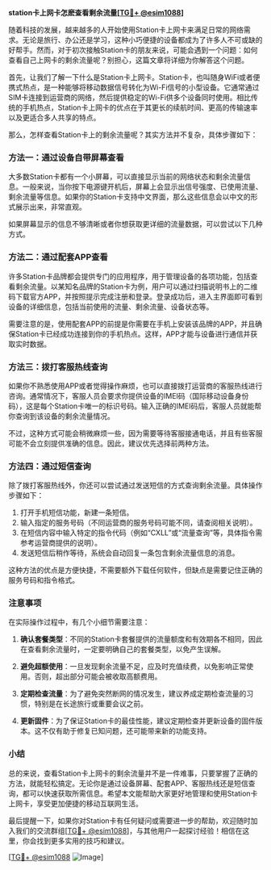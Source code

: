 **station卡上网卡怎麽查看剩余流量[[TG💪+ @esim1088](https://t.me/s/esim1088)]**

随着科技的发展，越来越多的人开始使用Station卡上网卡来满足日常的网络需求。无论是旅行、办公还是学习，这种小巧便捷的设备都成为了许多人不可或缺的好帮手。然而，对于初次接触Station卡的朋友来说，可能会遇到一个问题：如何查看自己上网卡的剩余流量呢？别担心，这篇文章将详细为你解答这个问题。

首先，让我们了解一下什么是Station卡上网卡。Station卡，也叫随身WiFi或者便携式热点，是一种能够将移动数据信号转化为Wi-Fi信号的小型设备。它通常通过SIM卡连接到运营商的网络，然后提供稳定的Wi-Fi供多个设备同时使用。相比传统的手机热点，Station卡上网卡的优点在于其更长的续航时间、更高的传输速率以及更适合多人共享的特点。

那么，怎样查看Station卡上的剩余流量呢？其实方法并不复杂，具体步骤如下：

### 方法一：通过设备自带屏幕查看

大多数Station卡都有一个小屏幕，可以直接显示当前的网络状态和剩余流量信息。一般来说，当你按下电源键开机后，屏幕上会显示出信号强度、已使用流量、剩余流量等信息。如果你的Station卡支持中文界面，那么这些信息会以中文的形式展示出来，非常直观。

如果屏幕显示的信息不够清晰或者你想获取更详细的流量数据，可以尝试以下几种方式。

### 方法二：通过配套APP查看

许多Station卡品牌都会提供专门的应用程序，用于管理设备的各项功能，包括查看剩余流量。以某知名品牌的Station卡为例，用户可以通过扫描说明书上的二维码下载官方APP，并按照提示完成注册和登录。登录成功后，进入主界面即可看到设备的详细信息，包括当前使用的流量、剩余流量、设备状态等。

需要注意的是，使用配套APP的前提是你需要在手机上安装该品牌的APP，并且确保Station卡已经成功连接到你的手机热点。这样，APP才能与设备进行通信并获取实时数据。

### 方法三：拨打客服热线查询

如果你不熟悉使用APP或者觉得操作麻烦，也可以直接拨打运营商的客服热线进行咨询。通常情况下，客服人员会要求你提供设备的IMEI码（国际移动设备身份码），这是每个Station卡唯一的标识号码。输入正确的IMEI码后，客服人员就能帮你查询到该设备的剩余流量情况。

不过，这种方式可能会稍微麻烦一些，因为需要等待客服接通电话，并且有些客服可能不会立刻提供准确的信息。因此，建议优先选择前两种方法。

### 方法四：通过短信查询

除了拨打客服热线外，你还可以尝试通过发送短信的方式查询剩余流量。具体操作步骤如下：

1. 打开手机短信功能，新建一条短信。
2. 输入指定的服务号码（不同运营商的服务号码可能不同，请查阅相关说明）。
3. 在短信内容中输入特定的指令代码（例如“CXLL”或“流量查询”等，具体指令需参考运营商提供的说明）。
4. 发送短信后稍作等待，系统会自动回复一条包含剩余流量信息的消息。

这种方法的优点是方便快捷，不需要额外下载任何软件，但缺点是需要记住正确的服务号码和指令格式。

### 注意事项

在实际操作过程中，有几个小细节需要注意：

1. **确认套餐类型**：不同的Station卡套餐提供的流量额度和有效期各不相同，因此在查看剩余流量时，一定要明确自己的套餐类型，以免产生误解。
   
2. **避免超额使用**：一旦发现剩余流量不足，应及时充值续费，以免影响正常使用。否则，超出部分可能会被收取高额费用。

3. **定期检查流量**：为了避免突然断网的情况发生，建议养成定期检查流量的习惯，特别是在长途旅行或重要会议之前。

4. **更新固件**：为了保证Station卡的最佳性能，建议定期检查并更新设备的固件版本。这不仅有助于修复已知问题，还可能带来新的功能支持。

### 小结

总的来说，查看Station卡上网卡的剩余流量并不是一件难事，只要掌握了正确的方法，就能轻松搞定。无论你是通过设备屏幕、配套APP、客服热线还是短信查询，都可以快速获取所需信息。希望本文能帮助大家更好地管理和使用Station卡上网卡，享受更加便捷的移动互联网生活。

最后提醒一下，如果你对Station卡有任何疑问或需要进一步的帮助，欢迎随时加入我们的交流群组[[TG💪+ @esim1088](https://t.me/s/esim1088)]，与其他用户一起探讨经验！相信在这里，你会找到更多实用的技巧和建议。

[[TG💪+ @esim1088](https://t.me/s/esim1088) ![Image](https://i.postimg.cc/4NQfJmqS/Snipaste-2025-05-13-00-14-12.png)]